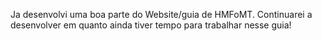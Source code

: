 Ja desenvolvi uma boa parte do Website/guia de HMFoMT. Continuarei a desenvolver em quanto ainda tiver tempo para trabalhar nesse guia!
